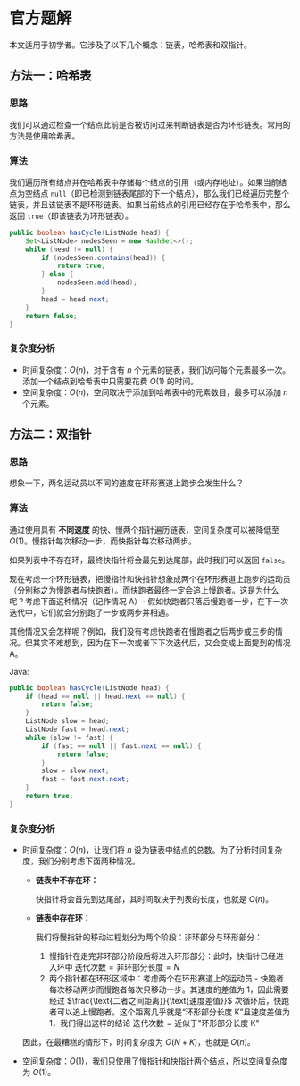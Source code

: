 # 官方题解

本文适用于初学者。它涉及了以下几个概念：链表，哈希表和双指针。

## 方法一：哈希表

### 思路

我们可以通过检查一个结点此前是否被访问过来判断链表是否为环形链表。常用的方法是使用哈希表。

### 算法

我们遍历所有结点并在哈希表中存储每个结点的引用（或内存地址）。如果当前结点为空结点 `null`（即已检测到链表尾部的下一个结点），那么我们已经遍历完整个链表，并且该链表不是环形链表。如果当前结点的引用已经存在于哈希表中，那么返回 `true`（即该链表为环形链表）。

```java
public boolean hasCycle(ListNode head) {
    Set<ListNode> nodesSeen = new HashSet<>();
    while (head != null) {
        if (nodesSeen.contains(head)) {
            return true;
        } else {
            nodesSeen.add(head);
        }
        head = head.next;
    }
    return false;
}
```

### 复杂度分析

* 时间复杂度：$O(n)$，对于含有 $n$ 个元素的链表，我们访问每个元素最多一次。添加一个结点到哈希表中只需要花费 $O(1)$ 的时间。
* 空间复杂度：$O(n)$，空间取决于添加到哈希表中的元素数目，最多可以添加 $n$ 个元素。

## 方法二：双指针

### 思路

想象一下，两名运动员以不同的速度在环形赛道上跑步会发生什么？

### 算法

通过使用具有 **不同速度** 的快、慢两个指针遍历链表，空间复杂度可以被降低至 $O(1)$。慢指针每次移动一步，而快指针每次移动两步。

如果列表中不存在环，最终快指针将会最先到达尾部，此时我们可以返回 `false`。

现在考虑一个环形链表，把慢指针和快指针想象成两个在环形赛道上跑步的运动员（分别称之为慢跑者与快跑者）。而快跑者最终一定会追上慢跑者。这是为什么呢？考虑下面这种情况（记作情况 A）- 假如快跑者只落后慢跑者一步，在下一次迭代中，它们就会分别跑了一步或两步并相遇。

其他情况又会怎样呢？例如，我们没有考虑快跑者在慢跑者之后两步或三步的情况。但其实不难想到，因为在下一次或者下下次迭代后，又会变成上面提到的情况 A。

Java:

```java
public boolean hasCycle(ListNode head) {
    if (head == null || head.next == null) {
        return false;
    }
    ListNode slow = head;
    ListNode fast = head.next;
    while (slow != fast) {
        if (fast == null || fast.next == null) {
            return false;
        }
        slow = slow.next;
        fast = fast.next.next;
    }
    return true;
}
```

### 复杂度分析

* 时间复杂度：$O(n)$，让我们将 $n$ 设为链表中结点的总数。为了分析时间复杂度，我们分别考虑下面两种情况。

  * **链表中不存在环：**

    快指针将会首先到达尾部，其时间取决于列表的长度，也就是 $O(n)$。

  * **链表中存在环：**

    我们将慢指针的移动过程划分为两个阶段：非环部分与环形部分：

    1. 慢指针在走完非环部分阶段后将进入环形部分：此时，快指针已经进入环中 $\text{迭代次数}=\text{非环部分长度}=N$
    2. 两个指针都在环形区域中：考虑两个在环形赛道上的运动员 - 快跑者每次移动两步而慢跑者每次只移动一步。其速度的差值为 1，因此需要经过 $\frac{\text{二者之间距离}}{\text{速度差值}}$ 次循环后，快跑者可以追上慢跑者。这个距离几乎就是“$\text{环形部分长度 K}$”且速度差值为 1，我们得出这样的结论 $\text{迭代次数}=\text{近似于"环形部分长度 K"}$

  因此，在最糟糕的情形下，时间复杂度为 $O(N+K)$，也就是 $O(n)$。

* 空间复杂度：$O(1)$，我们只使用了慢指针和快指针两个结点，所以空间复杂度为 $O(1)$。
